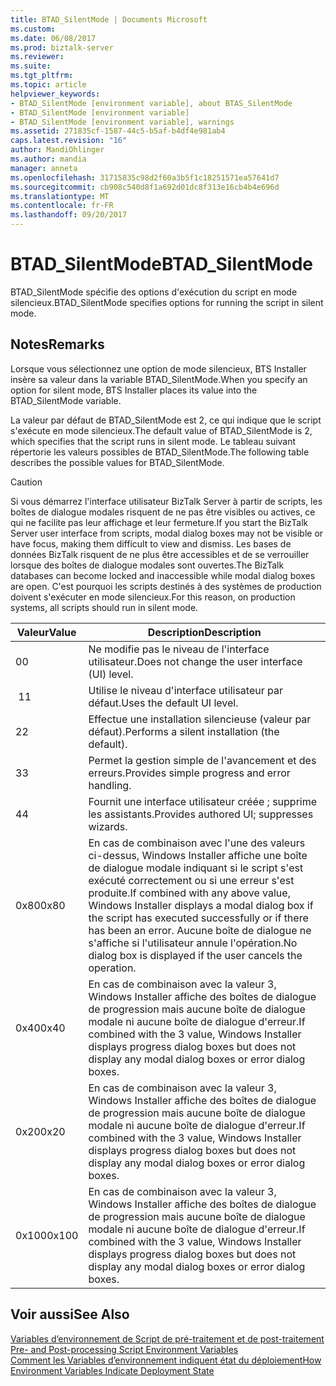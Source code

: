 ```yaml
---
title: BTAD_SilentMode | Documents Microsoft
ms.custom: 
ms.date: 06/08/2017
ms.prod: biztalk-server
ms.reviewer: 
ms.suite: 
ms.tgt_pltfrm: 
ms.topic: article
helpviewer_keywords:
- BTAD_SilentMode [environment variable], about BTAS_SilentMode
- BTAD_SilentMode [environment variable]
- BTAD_SilentMode [environment variable], warnings
ms.assetid: 271835cf-1587-44c5-b5af-b4df4e981ab4
caps.latest.revision: "16"
author: MandiOhlinger
ms.author: mandia
manager: anneta
ms.openlocfilehash: 31715835c98d2f60a3b5f1c18251571ea57641d7
ms.sourcegitcommit: cb908c540d8f1a692d01dc8f313e16cb4b4e696d
ms.translationtype: MT
ms.contentlocale: fr-FR
ms.lasthandoff: 09/20/2017
---
```

# <a name="btadsilentmode"></a><span data-ttu-id="e9583-102">BTAD_SilentMode</span><span class="sxs-lookup"><span data-stu-id="e9583-102">BTAD_SilentMode</span></span>
<span data-ttu-id="e9583-103">BTAD_SilentMode spécifie des options d'exécution du script en mode silencieux.</span><span class="sxs-lookup"><span data-stu-id="e9583-103">BTAD_SilentMode specifies options for running the script in silent mode.</span></span>  
  
## <a name="remarks"></a><span data-ttu-id="e9583-104">Notes</span><span class="sxs-lookup"><span data-stu-id="e9583-104">Remarks</span></span>  
 <span data-ttu-id="e9583-105">Lorsque vous sélectionnez une option de mode silencieux, BTS Installer insère sa valeur dans la variable BTAD_SilentMode.</span><span class="sxs-lookup"><span data-stu-id="e9583-105">When you specify an option for silent mode, BTS Installer places its value into the BTAD_SilentMode variable.</span></span>  
  
 <span data-ttu-id="e9583-106">La valeur par défaut de BTAD_SilentMode est 2, ce qui indique que le script s'exécute en mode silencieux.</span><span class="sxs-lookup"><span data-stu-id="e9583-106">The default value of BTAD_SilentMode is 2, which specifies that the script runs in silent mode.</span></span> <span data-ttu-id="e9583-107">Le tableau suivant répertorie les valeurs possibles de BTAD_SilentMode.</span><span class="sxs-lookup"><span data-stu-id="e9583-107">The following table describes the possible values for BTAD_SilentMode.</span></span>  
  
> [!CAUTION]
>  <span data-ttu-id="e9583-108">Si vous démarrez l'interface utilisateur BizTalk Server à partir de scripts, les boîtes de dialogue modales risquent de ne pas être visibles ou actives, ce qui ne facilite pas leur affichage et leur fermeture.</span><span class="sxs-lookup"><span data-stu-id="e9583-108">If you start the BizTalk Server user interface from scripts, modal dialog boxes may not be visible or have focus, making them difficult to view and dismiss.</span></span> <span data-ttu-id="e9583-109">Les bases de données BizTalk risquent de ne plus être accessibles et de se verrouiller lorsque des boîtes de dialogue modales sont ouvertes.</span><span class="sxs-lookup"><span data-stu-id="e9583-109">The BizTalk databases can become locked and inaccessible while modal dialog boxes are open.</span></span> <span data-ttu-id="e9583-110">C'est pourquoi les scripts destinés à des systèmes de production doivent s'exécuter en mode silencieux.</span><span class="sxs-lookup"><span data-stu-id="e9583-110">For this reason, on production systems, all scripts should run in silent mode.</span></span>  
  
|<span data-ttu-id="e9583-111">Valeur</span><span class="sxs-lookup"><span data-stu-id="e9583-111">Value</span></span>|<span data-ttu-id="e9583-112">Description</span><span class="sxs-lookup"><span data-stu-id="e9583-112">Description</span></span>|  
|-----------|-----------------|  
|<span data-ttu-id="e9583-113">0</span><span class="sxs-lookup"><span data-stu-id="e9583-113">0</span></span>|<span data-ttu-id="e9583-114">Ne modifie pas le niveau de l'interface utilisateur.</span><span class="sxs-lookup"><span data-stu-id="e9583-114">Does not change the user interface (UI) level.</span></span>|  
|<span data-ttu-id="e9583-115"> 1</span><span class="sxs-lookup"><span data-stu-id="e9583-115">1</span></span>|<span data-ttu-id="e9583-116">Utilise le niveau d'interface utilisateur par défaut.</span><span class="sxs-lookup"><span data-stu-id="e9583-116">Uses the default UI level.</span></span>|  
|<span data-ttu-id="e9583-117">2</span><span class="sxs-lookup"><span data-stu-id="e9583-117">2</span></span>|<span data-ttu-id="e9583-118">Effectue une installation silencieuse (valeur par défaut).</span><span class="sxs-lookup"><span data-stu-id="e9583-118">Performs a silent installation (the default).</span></span>|  
|<span data-ttu-id="e9583-119">3</span><span class="sxs-lookup"><span data-stu-id="e9583-119">3</span></span>|<span data-ttu-id="e9583-120">Permet la gestion simple de l'avancement et des erreurs.</span><span class="sxs-lookup"><span data-stu-id="e9583-120">Provides simple progress and error handling.</span></span>|  
|<span data-ttu-id="e9583-121">4</span><span class="sxs-lookup"><span data-stu-id="e9583-121">4</span></span>|<span data-ttu-id="e9583-122">Fournit une interface utilisateur créée ; supprime les assistants.</span><span class="sxs-lookup"><span data-stu-id="e9583-122">Provides authored UI; suppresses wizards.</span></span>|  
|<span data-ttu-id="e9583-123">0x80</span><span class="sxs-lookup"><span data-stu-id="e9583-123">0x80</span></span>|<span data-ttu-id="e9583-124">En cas de combinaison avec l'une des valeurs ci-dessus, Windows Installer affiche une boîte de dialogue modale indiquant si le script s'est exécuté correctement ou si une erreur s'est produite.</span><span class="sxs-lookup"><span data-stu-id="e9583-124">If combined with any above value, Windows Installer displays a modal dialog box if the script has executed successfully or if there has been an error.</span></span> <span data-ttu-id="e9583-125">Aucune boîte de dialogue ne s'affiche si l'utilisateur annule l'opération.</span><span class="sxs-lookup"><span data-stu-id="e9583-125">No dialog box is displayed if the user cancels the operation.</span></span>|  
|<span data-ttu-id="e9583-126">0x40</span><span class="sxs-lookup"><span data-stu-id="e9583-126">0x40</span></span>|<span data-ttu-id="e9583-127">En cas de combinaison avec la valeur 3, Windows Installer affiche des boîtes de dialogue de progression mais aucune boîte de dialogue modale ni aucune boîte de dialogue d'erreur.</span><span class="sxs-lookup"><span data-stu-id="e9583-127">If combined with the 3 value, Windows Installer displays progress dialog boxes but does not display any modal dialog boxes or error dialog boxes.</span></span>|  
|<span data-ttu-id="e9583-128">0x20</span><span class="sxs-lookup"><span data-stu-id="e9583-128">0x20</span></span>|<span data-ttu-id="e9583-129">En cas de combinaison avec la valeur 3, Windows Installer affiche des boîtes de dialogue de progression mais aucune boîte de dialogue modale ni aucune boîte de dialogue d'erreur.</span><span class="sxs-lookup"><span data-stu-id="e9583-129">If combined with the 3 value, Windows Installer displays progress dialog boxes but does not display any modal dialog boxes or error dialog boxes.</span></span>|  
|<span data-ttu-id="e9583-130">0x100</span><span class="sxs-lookup"><span data-stu-id="e9583-130">0x100</span></span>|<span data-ttu-id="e9583-131">En cas de combinaison avec la valeur 3, Windows Installer affiche des boîtes de dialogue de progression mais aucune boîte de dialogue modale ni aucune boîte de dialogue d'erreur.</span><span class="sxs-lookup"><span data-stu-id="e9583-131">If combined with the 3 value, Windows Installer displays progress dialog boxes but does not display any modal dialog boxes or error dialog boxes.</span></span>|  
  
## <a name="see-also"></a><span data-ttu-id="e9583-132">Voir aussi</span><span class="sxs-lookup"><span data-stu-id="e9583-132">See Also</span></span>  
 <span data-ttu-id="e9583-133">[Variables d’environnement de Script de pré-traitement et de post-traitement](../core/pre-and-post-processing-script-environment-variables.md) </span><span class="sxs-lookup"><span data-stu-id="e9583-133">[Pre- and Post-processing Script Environment Variables](../core/pre-and-post-processing-script-environment-variables.md) </span></span>  
 [<span data-ttu-id="e9583-134">Comment les Variables d’environnement indiquent état du déploiement</span><span class="sxs-lookup"><span data-stu-id="e9583-134">How Environment Variables Indicate Deployment State</span></span>](../core/how-environment-variables-indicate-deployment-state.md)